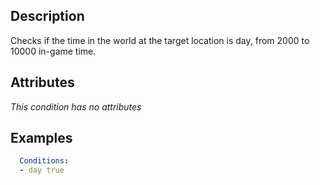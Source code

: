 ## Description
Checks if the time in the world at the target location is day, from 2000 to 10000 in-game time.


## Attributes
*This condition has no attributes*


## Examples
```yaml
  Conditions:
  - day true
```